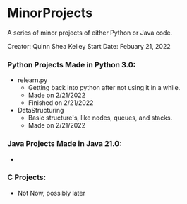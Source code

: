 # MinorProjects
A series of minor projects of either Python or Java code. 

Creator: Quinn Shea Kelley
Start Date: Febuary 21, 2022

### Python Projects Made in Python 3.0:  
- relearn.py
    - Getting back into python after not using it in a while.
    - Made on 2/21/2022
    - Finished on 2/21/2022
- DataStructuring
    - Basic structure's, like nodes, queues, and stacks.
    - Made on 2/21/2022

### Java Projects Made in Java 21.0:
- 

### C Projects: 
- Not Now, possibly later
